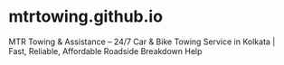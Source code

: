 # mtrtowing.github.io
MTR Towing &amp; Assistance – 24/7 Car &amp; Bike Towing Service in Kolkata | Fast, Reliable, Affordable Roadside Breakdown Help
<!DOCTYPE html>
<html lang="en">
<head>
    <meta charset="UTF-8">
    <meta name="viewport" content="width=device-width, initial-scale=1.0">
    <meta name="description" content="Fast, reliable car and bike towing service in Kolkata. Available 24/7 with emergency roadside help. Contact MTR Towing & Assistance now.">
    <title>24/7 Car & Bike Towing in Kolkata | MTR Towing & Assistance</title>
    <script src="https://cdn.tailwindcss.com"></script>
    <link rel="stylesheet" href="https://cdnjs.cloudflare.com/ajax/libs/font-awesome/6.4.0/css/all.min.css">
    <script type="application/ld+json">
    {
      "@context": "https://schema.org",
      "@type": "LocalBusiness",
      "name": "MTR Towing & Assistance",
      "image": "https://example.com/towing-truck.jpg",
      "@id": "",
      "url": "https://example.com",
      "telephone": "+918777615007",
      "address": {
        "@type": "PostalAddress",
        "streetAddress": "",
        "addressLocality": "Kolkata",
        "postalCode": "",
        "addressCountry": "IN"
      },
      "geo": {
        "@type": "GeoCoordinates",
        "latitude": 22.5726,
        "longitude": 88.3639
      },
      "openingHoursSpecification": {
        "@type": "OpeningHoursSpecification",
        "dayOfWeek": [
          "Monday",
          "Tuesday",
          "Wednesday",
          "Thursday",
          "Friday",
          "Saturday",
          "Sunday"
        ],
        "opens": "00:00",
        "closes": "23:59"
      },
      "priceRange": "$$"
    }
    </script>
    <style>
        .hero {
            background-image: linear-gradient(rgba(0, 0, 0, 0.6), rgba(0, 0, 0, 0.6)), url('https://images.unsplash.com/photo-1601362840469-37e0c0a5a0c4?ixlib=rb-4.0.3&ixid=M3wxMjA3fDB8MHxwaG90by1wYWdlfHx8fGVufDB8fHx8fA%3D%3D&auto=format&fit=crop&w=2070&q=80');
            background-size: cover;
            background-position: center;
            background-repeat: no-repeat;
            min-height: 80vh;
        }
        
        .service-card:hover {
            transform: translateY(-5px);
            box-shadow: 0 10px 20px rgba(0, 0, 0, 0.1);
        }
        
        .testimonial-card {
            background: rgba(255, 255, 255, 0.9);
            backdrop-filter: blur(5px);
        }
        
        .map-container {
            height: 300px;
            width: 100%;
        }
        
        .nav-link {
            position: relative;
        }
        
        .nav-link::after {
            content: '';
            position: absolute;
            width: 0;
            height: 2px;
            bottom: -2px;
            left: 0;
            background-color: #3b82f6;
            transition: width 0.3s ease;
        }
        
        .nav-link:hover::after {
            width: 100%;
        }
        
        .active-nav::after {
            width: 100%;
        }
    </style>
</head>
<body class="font-sans bg-gray-50">
    <!-- Navigation -->
    <nav class="bg-white shadow-md sticky top-0 z-50">
        <div class="container mx-auto px-4 py-3 flex justify-between items-center">
            <div class="flex items-center">
                <i class="fas fa-truck-pickup text-blue-600 text-2xl mr-2"></i>
                <a href="#" class="text-xl font-bold text-gray-800">MTR Towing & Assistance</a>
            </div>
            <div class="hidden md:flex space-x-8">
                <a href="#home" class="nav-link text-gray-700 hover:text-blue-600">Home</a>
                <a href="#services" class="nav-link text-gray-700 hover:text-blue-600">Services</a>
                <a href="#areas" class="nav-link text-gray-700 hover:text-blue-600">Areas</a>
                <a href="#why-us" class="nav-link text-gray-700 hover:text-blue-600">Why Us</a>
                <a href="#testimonials" class="nav-link text-gray-700 hover:text-blue-600">Reviews</a>
                <a href="#contact" class="nav-link text-gray-700 hover:text-blue-600">Contact</a>
            </div>
            <div class="md:hidden">
                <button id="menu-btn" class="text-gray-700 focus:outline-none">
                    <i class="fas fa-bars text-2xl"></i>
                </button>
            </div>
        </div>
        <!-- Mobile Menu -->
        <div id="mobile-menu" class="hidden md:hidden bg-white py-2 px-4 shadow-lg">
            <a href="#home" class="block py-2 text-gray-700 hover:text-blue-600">Home</a>
            <a href="#services" class="block py-2 text-gray-700 hover:text-blue-600">Services</a>
            <a href="#areas" class="block py-2 text-gray-700 hover:text-blue-600">Areas</a>
            <a href="#why-us" class="block py-2 text-gray-700 hover:text-blue-600">Why Us</a>
            <a href="#testimonials" class="block py-2 text-gray-700 hover:text-blue-600">Reviews</a>
            <a href="#contact" class="block py-2 text-gray-700 hover:text-blue-600">Contact</a>
        </div>
    </nav>

    <!-- Hero Section -->
    <section id="home" class="hero flex items-center justify-center text-center text-white">
        <div class="container mx-auto px-4 py-16">
            <h1 class="text-4xl md:text-5xl font-bold mb-4">24/7 Car & Bike Towing Service in Kolkata</h1>
            <p class="text-xl md:text-2xl mb-8">Fast • Reliable • Affordable Emergency Help Within Minutes</p>
            <div class="flex flex-col md:flex-row justify-center gap-4">
                <a href="tel:+918777615007" class="bg-blue-600 hover:bg-blue-700 text-white font-bold py-3 px-6 rounded-lg flex items-center justify-center transition duration-300">
                    <i class="fas fa-phone-alt mr-2"></i> Call Now
                </a>
                <a href="https://wa.me/918777615007" class="bg-green-600 hover:bg-green-700 text-white font-bold py-3 px-6 rounded-lg flex items-center justify-center transition duration-300">
                    <i class="fab fa-whatsapp mr-2"></i> Chat on WhatsApp
                </a>
            </div>
        </div>
    </section>

    <!-- Services Section -->
    <section id="services" class="py-16 bg-white">
        <div class="container mx-auto px-4">
            <h2 class="text-3xl font-bold text-center mb-12 text-gray-800">Our Towing Services</h2>
            <div class="grid grid-cols-1 md:grid-cols-2 lg:grid-cols-4 gap-8">
                <!-- Car Towing -->
                <div class="service-card bg-gray-50 p-6 rounded-lg shadow-md transition duration-300">
                    <div class="text-blue-600 text-4xl mb-4">
                        <i class="fas fa-car"></i>
                    </div>
                    <h3 class="text-xl font-bold mb-2 text-gray-800">Car Towing</h3>
                    <p class="text-gray-600">Professional car towing services for all makes and models. We handle your vehicle with care and transport it safely to your desired location.</p>
                </div>
                
                <!-- Bike Towing -->
                <div class="service-card bg-gray-50 p-6 rounded-lg shadow-md transition duration-300">
                    <div class="text-blue-600 text-4xl mb-4">
                        <i class="fas fa-motorcycle"></i>
                    </div>
                    <h3 class="text-xl font-bold mb-2 text-gray-800">Bike Towing</h3>
                    <p class="text-gray-600">Specialized bike towing services with proper securing equipment to prevent any damage to your two-wheeler during transportation.</p>
                </div>
                
                <!-- Luxury Car Towing -->
                <div class="service-card bg-gray-50 p-6 rounded-lg shadow-md transition duration-300">
                    <div class="text-blue-600 text-4xl mb-4">
                        <i class="fas fa-car-side"></i>
                    </div>
                    <h3 class="text-xl font-bold mb-2 text-gray-800">Luxury Car Towing</h3>
                    <p class="text-gray-600">Premium towing service for high-end vehicles with extra care and specialized equipment to ensure your luxury car arrives safely.</p>
                </div>
                
                <!-- Emergency Roadside Help -->
                <div class="service-card bg-gray-50 p-6 rounded-lg shadow-md transition duration-300">
                    <div class="text-blue-600 text-4xl mb-4">
                        <i class="fas fa-tools"></i>
                    </div>
                    <h3 class="text-xl font-bold mb-2 text-gray-800">Emergency Roadside Help</h3>
                    <p class="text-gray-600">24/7 emergency assistance including jump starts, tire changes, fuel delivery, and lockout services when you're stranded on the road.</p>
                </div>
            </div>
        </div>
    </section>

    <!-- Areas We Serve Section -->
    <section id="areas" class="py-16 bg-gray-100">
        <div class="container mx-auto px-4">
            <h2 class="text-3xl font-bold text-center mb-8 text-gray-800">Areas We Serve</h2>
            <p class="text-center text-gray-600 mb-12 max-w-2xl mx-auto">We provide fast and reliable towing services across Kolkata and nearby districts. Our team is ready to assist you wherever you are in these areas:</p>
            
            <div class="grid grid-cols-1 sm:grid-cols-2 md:grid-cols-3 lg:grid-cols-5 gap-4">
                <div class="bg-white p-4 rounded-lg shadow-sm text-center">
                    <i class="fas fa-map-marker-alt text-blue-600 text-2xl mb-2"></i>
                    <h3 class="font-semibold">Salt Lake</h3>
                </div>
                <div class="bg-white p-4 rounded-lg shadow-sm text-center">
                    <i class="fas fa-map-marker-alt text-blue-600 text-2xl mb-2"></i>
                    <h3 class="font-semibold">New Town</h3>
                </div>
                <div class="bg-white p-4 rounded-lg shadow-sm text-center">
                    <i class="fas fa-map-marker-alt text-blue-600 text-2xl mb-2"></i>
                    <h3 class="font-semibold">Dum Dum</h3>
                </div>
                <div class="bg-white p-4 rounded-lg shadow-sm text-center">
                    <i class="fas fa-map-marker-alt text-blue-600 text-2xl mb-2"></i>
                    <h3 class="font-semibold">Park Circus</h3>
                </div>
                <div class="bg-white p-4 rounded-lg shadow-sm text-center">
                    <i class="fas fa-map-marker-alt text-blue-600 text-2xl mb-2"></i>
                    <h3 class="font-semibold">Ballygunge</h3>
                </div>
                <div class="bg-white p-4 rounded-lg shadow-sm text-center">
                    <i class="fas fa-map-marker-alt text-blue-600 text-2xl mb-2"></i>
                    <h3 class="font-semibold">EM Bypass</h3>
                </div>
                <div class="bg-white p-4 rounded-lg shadow-sm text-center">
                    <i class="fas fa-map-marker-alt text-blue-600 text-2xl mb-2"></i>
                    <h3 class="font-semibold">Tollygunge</h3>
                </div>
                <div class="bg-white p-4 rounded-lg shadow-sm text-center">
                    <i class="fas fa-map-marker-alt text-blue-600 text-2xl mb-2"></i>
                    <h3 class="font-semibold">Behala</h3>
                </div>
                <div class="bg-white p-4 rounded-lg shadow-sm text-center">
                    <i class="fas fa-map-marker-alt text-blue-600 text-2xl mb-2"></i>
                    <h3 class="font-semibold">Garia</h3>
                </div>
                <div class="bg-white p-4 rounded-lg shadow-sm text-center">
                    <i class="fas fa-map-marker-alt text-blue-600 text-2xl mb-2"></i>
                    <h3 class="font-semibold">Rajarhat</h3>
                </div>
            </div>
            
            <p class="text-center text-gray-600 mt-8">And many more locations across Kolkata and nearby districts!</p>
        </div>
    </section>

    <!-- Why Choose Us Section -->
    <section id="why-us" class="py-16 bg-white">
        <div class="container mx-auto px-4">
            <h2 class="text-3xl font-bold text-center mb-12 text-gray-800">Why Choose MTR Towing & Assistance</h2>
            
            <div class="grid grid-cols-1 md:grid-cols-2 lg:grid-cols-3 gap-8">
                <!-- 24/7 Availability -->
                <div class="flex items-start">
                    <div class="bg-blue-100 p-3 rounded-full mr-4">
                        <i class="fas fa-clock text-blue-600 text-xl"></i>
                    </div>
                    <div>
                        <h3 class="text-xl font-semibold mb-2 text-gray-800">24/7 Availability</h3>
                        <p class="text-gray-600">We're available round the clock, 365 days a year. Breakdowns don't follow a schedule, and neither do we.</p>
                    </div>
                </div>
                
                <!-- Quick Response Team -->
                <div class="flex items-start">
                    <div class="bg-blue-100 p-3 rounded-full mr-4">
                        <i class="fas fa-bolt text-blue-600 text-xl"></i>
                    </div>
                    <div>
                        <h3 class="text-xl font-semibold mb-2 text-gray-800">Quick Response Team</h3>
                        <p class="text-gray-600">Our average response time is under 30 minutes in Kolkata. We prioritize your emergency.</p>
                    </div>
                </div>
                
                <!-- Affordable Flat Rates -->
                <div class="flex items-start">
                    <div class="bg-blue-100 p-3 rounded-full mr-4">
                        <i class="fas fa-rupee-sign text-blue-600 text-xl"></i>
                    </div>
                    <div>
                        <h3 class="text-xl font-semibold mb-2 text-gray-800">Affordable Flat Rates</h3>
                        <p class="text-gray-600">No hidden charges. We offer transparent pricing with no surprises when you receive your bill.</p>
                    </div>
                </div>
                
                <!-- Experienced & Trained Staff -->
                <div class="flex items-start">
                    <div class="bg-blue-100 p-3 rounded-full mr-4">
                        <i class="fas fa-user-shield text-blue-600 text-xl"></i>
                    </div>
                    <div>
                        <h3 class="text-xl font-semibold mb-2 text-gray-800">Experienced & Trained Staff</h3>
                        <p class="text-gray-600">Our team undergoes regular training to handle all types of vehicles with professional care.</p>
                    </div>
                </div>
                
                <!-- GPS-Enabled Trucks -->
                <div class="flex items-start">
                    <div class="bg-blue-100 p-3 rounded-full mr-4">
                        <i class="fas fa-map-marked-alt text-blue-600 text-xl"></i>
                    </div>
                    <div>
                        <h3 class="text-xl font-semibold mb-2 text-gray-800">GPS-Enabled Trucks</h3>
                        <p class="text-gray-600">Our entire fleet is GPS-tracked for efficient routing and real-time updates on your service vehicle.</p>
                    </div>
                </div>
                
                <!-- Safe Handling -->
                <div class="flex items-start">
                    <div class="bg-blue-100 p-3 rounded-full mr-4">
                        <i class="fas fa-shield-alt text-blue-600 text-xl"></i>
                    </div>
                    <div>
                        <h3 class="text-xl font-semibold mb-2 text-gray-800">Safe Handling</h3>
                        <p class="text-gray-600">We use specialized equipment to ensure your vehicle is transported without any damage.</p>
                    </div>
                </div>
            </div>
            
            <div class="mt-12 text-center">
                <a href="tel:+918777615007" class="bg-blue-600 hover:bg-blue-700 text-white font-bold py-3 px-8 rounded-lg inline-flex items-center transition duration-300">
                    <i class="fas fa-phone-alt mr-2"></i> Call for Immediate Assistance
                </a>
            </div>
        </div>
    </section>

    <!-- Testimonials Section -->
    <section id="testimonials" class="py-16 bg-gray-100">
        <div class="container mx-auto px-4">
            <h2 class="text-3xl font-bold text-center mb-12 text-gray-800">What Our Customers Say</h2>
            
            <div class="grid grid-cols-1 md:grid-cols-2 lg:grid-cols-3 gap-8">
                <!-- Testimonial 1 -->
                <div class="testimonial-card p-6 rounded-lg shadow-md">
                    <div class="flex items-center mb-4">
                        <div class="text-yellow-400 mr-2">
                            <i class="fas fa-star"></i>
                            <i class="fas fa-star"></i>
                            <i class="fas fa-star"></i>
                            <i class="fas fa-star"></i>
                            <i class="fas fa-star"></i>
                        </div>
                    </div>
                    <p class="text-gray-700 mb-4">"My car broke down late at night on EM Bypass. MTR Towing arrived within 25 minutes and handled everything professionally. Highly recommended!"</p>
                    <div class="flex items-center">
                        <div class="bg-blue-600 text-white rounded-full w-10 h-10 flex items-center justify-center mr-3">
                            <span>RS</span>
                        </div>
                        <div>
                            <h4 class="font-semibold">Rahul Sharma</h4>
                            <p class="text-sm text-gray-600">Salt Lake</p>
                        </div>
                    </div>
                </div>
                
                <!-- Testimonial 2 -->
                <div class="testimonial-card p-6 rounded-lg shadow-md">
                    <div class="flex items-center mb-4">
                        <div class="text-yellow-400 mr-2">
                            <i class="fas fa-star"></i>
                            <i class="fas fa-star"></i>
                            <i class="fas fa-star"></i>
                            <i class="fas fa-star"></i>
                            <i class="fas fa-star"></i>
                        </div>
                    </div>
                    <p class="text-gray-700 mb-4">"Excellent bike towing service! My Royal Enfield had an accident in New Town and they transported it safely to the garage. Very reasonable rates too."</p>
                    <div class="flex items-center">
                        <div class="bg-blue-600 text-white rounded-full w-10 h-10 flex items-center justify-center mr-3">
                            <span>PD</span>
                        </div>
                        <div>
                            <h4 class="font-semibold">Priyanka Das</h4>
                            <p class="text-sm text-gray-600">New Town</p>
                        </div>
                    </div>
                </div>
                
                <!-- Testimonial 3 -->
                <div class="testimonial-card p-6 rounded-lg shadow-md">
                    <div class="flex items-center mb-4">
                        <div class="text-yellow-400 mr-2">
                            <i class="fas fa-star"></i>
                            <i class="fas fa-star"></i>
                            <i class="fas fa-star"></i>
                            <i class="fas fa-star"></i>
                            <i class="fas fa-star-half-alt"></i>
                        </div>
                    </div>
                    <p class="text-gray-700 mb-4">"Used their luxury car towing service for my BMW. They had the right equipment and handled my car with utmost care. Will definitely call them again if needed."</
